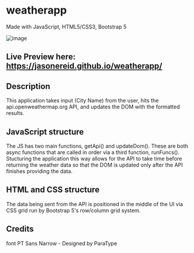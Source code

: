 # weatherapp
Made with JavaScript, HTML5/CSS3, Bootstrap 5

![image](https://github.com/jasonereid/weatherapp/assets/94079137/1532fcc2-7041-4a19-96a7-2db1c2b00bb8)

## Live Preview here: https://jasonereid.github.io/weatherapp/

## Description
This application takes input (City Name) from the user, hits the api.openweathermap.org API, and updates the DOM with the formatted results.

## JavaScript structure
The JS has two main functions, getApi() and updateDom(). These are both async functions that are called in order via a third function, runFuncs(). Stucturing the application this way allows for the API to take time before returning the weather data so that the DOM is updated only after the API finishes providing the data.

## HTML and CSS structure
The data being sent from the API is positioned in the middle of the UI via CSS grid run by Bootstrap 5's row/column grid system. 

## Credits
font PT Sans Narrow - Designed by ParaType
